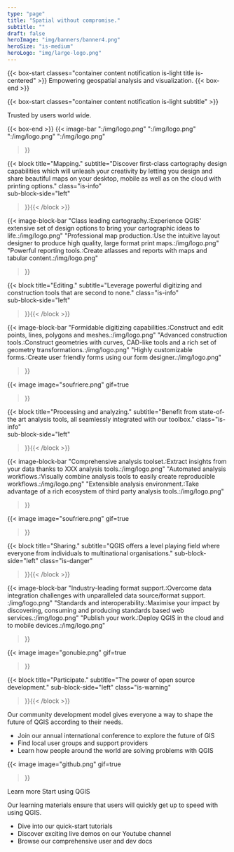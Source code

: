 ```yaml
---
type: "page"
title: "Spatial without compromise."
subtitle: ""
draft: false
heroImage: "img/banners/banner4.png"
heroSize: "is-medium"
heroLogo: "img/large-logo.png"
---
```

{{< box-start classes="container content notification is-light title is-centered" >}}
Empowering geospatial analysis and visualization.
{{< box-end >}}

{{< box-start classes="container content notification is-light subtitle" >}}

Trusted by users world wide.

{{< box-end >}}
{{< image-bar 
    ":/img/logo.png"
    ":/img/logo.png"
    ":/img/logo.png"
    ":/img/logo.png"
>}}


{{< block
    title="Mapping."
    subtitle="Discover first-class cartography design capabilities which will unleash your creativity by letting you design and share beautiful maps on your desktop, mobile as well as on the cloud with printing options."
    class="is-info"    
    sub-block-side="left"

>}}{{< /block >}}

<!-- 
Screenshot of QGIS with symbology and awesome looking cartography in the map window. 
Photo of a large printed map. 
Animation of report pages flipping over.
-->

{{< image-block-bar 
    "Class leading cartography.:Experience QGIS' extensive set of  design options to bring your cartographic ideas to life.:/img/logo.png"
    "Professional map production.:Use the intuitive layout designer to produce high quality, large format print maps.:/img/logo.png"
    "Powerful reporting tools.:Create atlasses and reports with maps and tabular content.:/img/logo.png"
>}}

{{< block
    title="Editing."
    subtitle="Leverage powerful digitizing and construction tools that are second to none."
    class="is-info"    
    sub-block-side="left"

>}}{{< /block >}}

<!-- 
Animated showing different digitising activities. 
Image showing curve or cad construction. 
Forms and tables image .
-->

{{< image-block-bar 
    "Formidable digitizing capabilities.:Construct and edit points, lines, polygons and meshes.:/img/logo.png"
    "Advanced construction tools.:Construct geometries with curves, CAD-like tools and a rich set of geometry transformations.:/img/logo.png"
    "Highly customizable forms.:Create user friendly forms using our form designer.:/img/logo.png"
>}}


{{< image
    image="soufriere.png"
    gif=true
>}}


{{< block
    title="Processing and analyzing."
    subtitle="Benefit from state-of-the art analysis tools, all seamlessly integrated with our toolbox."
    class="is-info"    
    sub-block-side="left"

>}}{{< /block >}}

<!-- 
Image of the toolset.
Graphical model image.
???
-->


{{< image-block-bar 
    "Comprehensive analysis toolset.:Extract insights from your data thanks to XXX analysis tools.:/img/logo.png"
    "Automated analysis workflows.:Visually combine analysis tools to easily create reproducible workflows.:/img/logo.png"
    "Extensible analysis environment.:Take advantage of a rich ecosystem of third party analysis tools.:/img/logo.png"
>}}



{{< image
    image="soufriere.png"
    gif=true
>}}



{{< block
    title="Sharing."
    subtitle="QGIS offers a level playing field where everyone from individuals to multinational organisations."
    sub-block-side="left"
    class="is-danger"    
>}}{{< /block >}}


<!-- 
Image of the data source manager.
OGC whitepaper image :-).
Mobile, tablet, website.
-->

{{< image-block-bar 
    "Industry-leading format support.:Overcome data integration challenges with unparalleled data source/format support. :/img/logo.png"
    "Standards and interoperability.:Maximise your impact by discovering, consuming and producing standards based web services.:/img/logo.png"
    "Publish your work.:Deploy QGIS in the cloud and to mobile devices.:/img/logo.png"
>}}

  
 
 



{{< image
    image="gonubie.png"
    gif=true
>}}

{{< block
    title="Participate."
    subtitle="The power of open source development."
    sub-block-side="left"
    class="is-warning"    
>}}{{< /block >}}


Our community development model gives everyone a way to shape the future of QGIS according to their needs.

* Join our annual international conference to explore the future of GIS
* Find local user groups and support providers
* Learn how people around the world are solving problems with QGIS

{{< image
    image="github.png"
    gif=true
>}}


Learn more
Start using QGIS

Our learning materials ensure that users will quickly get up to speed with using QGIS.  

* Dive into our quick-start tutorials
* Discover exciting live demos on our Youtube channel
* Browse our comprehensive user and dev docs

